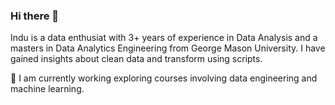 ### Hi there 👋

Indu is a data enthusiat with 3+ years of experience in Data Analysis and a masters in Data Analytics Engineering from George Mason University. I have gained insights about clean data and transform using scripts. 

🔭 I am currently working exploring courses involving data engineering and machine learning.

<!--
**indupsharma/indupsharma** is a ✨ _special_ ✨ repository because its `README.md` (this file) appears on your GitHub profile.

Here are some ideas to get you started:

- 🔭 I’m currently working on ...
- 🌱 I’m currently learning ...
- 👯 I’m looking to collaborate on ...
- 🤔 I’m looking for help with ...
- 💬 Ask me about ...
- 📫 How to reach me: ...
- 😄 Pronouns: ...
- ⚡ Fun fact: ...
-->
